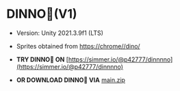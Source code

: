 # DINNO🦖(V1)

- Version: Unity 2021.3.9f1 (LTS)

- Sprites obtained from [https://chrome//dino/](https://chromedino.com/)

- **TRY DINNO🦖 ON** [https://simmer.io/@p42777/dinnnno](https://simmer.io/@p42777/dinnnno)

- **OR DOWNLOAD DINNO🦖 VIA** [main.zip](https://github.com/p42777/dinno/archive/refs/heads/main.zip)
